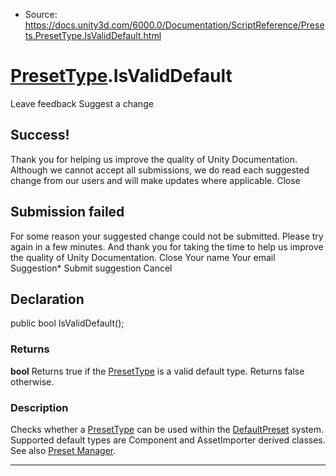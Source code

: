 * Source: https://docs.unity3d.com/6000.0/Documentation/ScriptReference/Presets.PresetType.IsValidDefault.html

#  [PresetType](https://docs.unity3d.com/6000.0/Documentation/ScriptReference/Presets.PresetType.html).IsValidDefault
Leave feedback
Suggest a change
## Success!
Thank you for helping us improve the quality of Unity Documentation. Although we cannot accept all submissions, we do read each suggested change from our users and will make updates where applicable.
Close
## Submission failed
For some reason your suggested change could not be submitted. Please <a>try again</a> in a few minutes. And thank you for taking the time to help us improve the quality of Unity Documentation.
Close
Your name Your email Suggestion* Submit suggestion
Cancel
## Declaration
public bool IsValidDefault(); 
### Returns
**bool** Returns true if the [PresetType](https://docs.unity3d.com/6000.0/Documentation/ScriptReference/Presets.PresetType.html) is a valid default type. Returns false otherwise. 
### Description
Checks whether a [PresetType](https://docs.unity3d.com/6000.0/Documentation/ScriptReference/Presets.PresetType.html) can be used within the [DefaultPreset](https://docs.unity3d.com/6000.0/Documentation/ScriptReference/Presets.DefaultPreset.html) system.
Supported default types are Component and AssetImporter derived classes. See also [Preset Manager](https://docs.unity3d.com/6000.0/Documentation/Manual/class-PresetManager.html).
* * *
